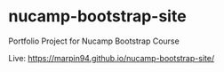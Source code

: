 # nucamp-bootstrap-site
Portfolio Project for Nucamp Bootstrap Course


Live: https://marpin94.github.io/nucamp-bootstrap-site/

